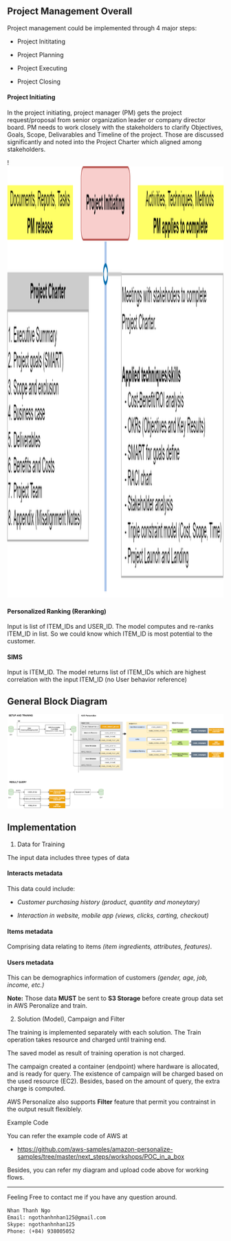 ## Project Management Overall

Project management could be implemented through 4 major steps:

   * Project Inititating

   * Project Planning

   * Project Executing

   * Project Closing


#### Project Initiating

In the project initiating, project manager (PM) gets the project request/proposal from senior organization leader or company director board. 
PM needs to work closely with the stakeholders to clarify Objectives, Goals, Scope, Delivarables and Timeline of the project.
Those are discussed significantly and noted into the Project Charter which aligned among stakeholders.

!<img src="https://github.com/carfirst125/portfolio/blob/main/Guildline%20-%20Project%20Management/diagram/PM-Initiating.png" width="1000" height="1000">

#### Personalized Ranking (Reranking)

Input is list of ITEM_IDs and USER_ID. The model computes and re-ranks ITEM_ID in list. So we could know which ITEM_ID is most potential to the customer.

#### SIMS

Input is ITEM_ID. The model returns list of ITEM_IDs which are highest correlation with the input ITEM_ID (no User behavior reference)

## General Block Diagram

![alt text](https://github.com/carfirst125/portfolio/blob/main/aws_personalize_recommendation/images/aws_personalize_recommendation_BlockDiagram.png?raw=true)

## Implementation

1. Data for Training

The input data includes three types of data

#### Interacts metadata

This data could include: 

*   *Customer purchasing history (product, quantity and moneytary)*

*   *Interaction in website, mobile app (views, clicks, carting, checkout)*

#### Items metadata

Comprising data relating to items *(item ingredients, attributes, features)*.

#### Users metadata

This can be demographics information of customers *(gender, age, job, income, etc.)*

**Note:** Those data **MUST** be sent to **S3 Storage** before create group data set in AWS Peronalize and train.

2. Solution (Model), Campaign and Filter

The training is implemented separately with each solution. The Train operation takes resource and charged until training end. 

The saved model as result of training operation is not charged. 

The campaign created a container (endpoint) where hardware is allocated, and is ready for query. The existence of campaign will be charged based on the used resource (EC2). Besides, based on the amount of query, the extra charge is computed.

AWS Personalize also supports **Filter** feature that permit you contrainst in the output result flexiblely.

Example Code

You can refer the example code of AWS at

  *  https://github.com/aws-samples/amazon-personalize-samples/tree/master/next_steps/workshops/POC_in_a_box

Besides, you can refer my diagram and upload code above for working flows.

- - - - - 
Feeling Free to contact me if you have any question around.

    Nhan Thanh Ngo
    Email: ngothanhnhan125@gmail.com
    Skype: ngothanhnhan125
    Phone: (+84) 938005052
